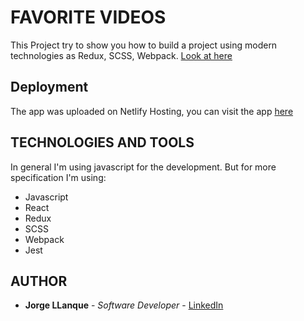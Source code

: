 # FAVORITE VIDEOS
This Project try to show you how to build a project using modern technologies as Redux, SCSS, Webpack. [Look at here](https://favoritevideos.netlify.app/)

## Deployment
 The app was uploaded on Netlify Hosting, you can visit the app [here](https://favoritevideos.netlify.app/)

## TECHNOLOGIES AND TOOLS
 In general I'm using javascript for the development. But for more specification I'm using:
 * Javascript
 * React
 * Redux
 * SCSS
 * Webpack
 * Jest

## AUTHOR
* **Jorge LLanque** - *Software Developer* - [LinkedIn](https://www.linkedin.com/in/jorgellanque)
